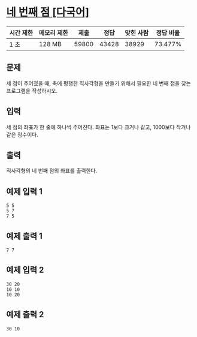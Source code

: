 # [네 번째 점 [다국어]](https://www.acmicpc.net/problem/3009)

| 시간 제한 | 메모리 제한 | 제출 | 정답 | 맞힌 사람 | 정답 비율 |
| --- | --- | --- | --- | --- | --- |
| 1 초 | 128 MB | 59800 | 43428 | 38929 | 73.477% |

## 문제

세 점이 주어졌을 때, 축에 평행한 직사각형을 만들기 위해서 필요한 네 번째 점을 찾는 프로그램을 작성하시오.

## 입력

세 점의 좌표가 한 줄에 하나씩 주어진다. 좌표는 1보다 크거나 같고, 1000보다 작거나 같은 정수이다.

## 출력

직사각형의 네 번째 점의 좌표를 출력한다.

## 예제 입력 1

```
5 5
5 7
7 5

```

## 예제 출력 1

```
7 7

```

## 예제 입력 2

```
30 20
10 10
10 20

```

## 예제 출력 2

```
30 10
```
